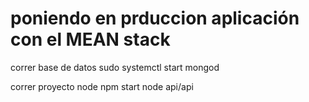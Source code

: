 # poniendo en prduccion aplicación con el MEAN stack

correr base de datos 
sudo systemctl start mongod


correr proyecto node 
npm start
node api/api

